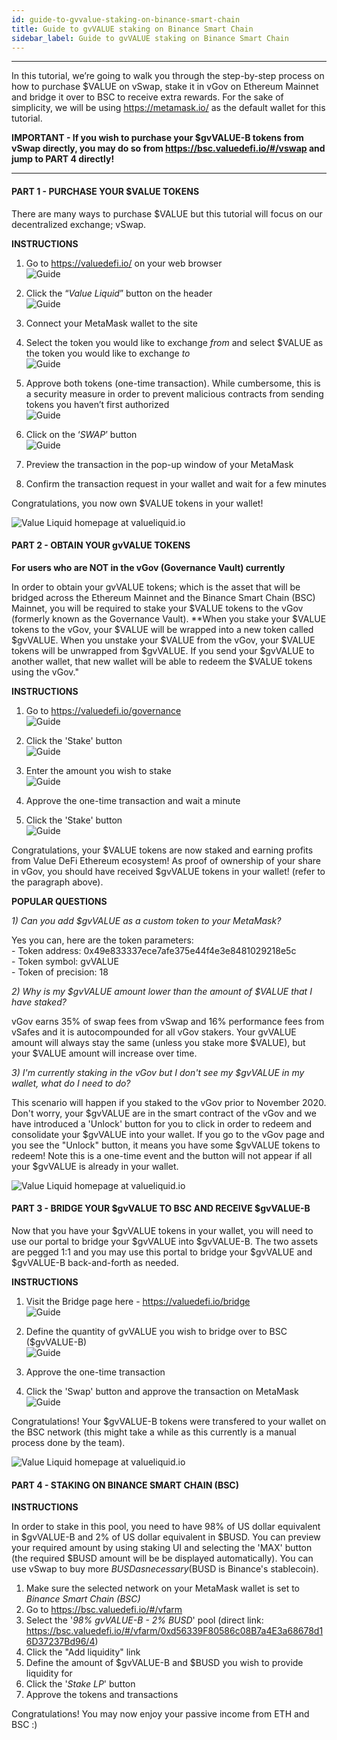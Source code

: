 ```yaml
---
id: guide-to-gvvalue-staking-on-binance-smart-chain
title: Guide to gvVALUE staking on Binance Smart Chain
sidebar_label: Guide to gvVALUE staking on Binance Smart Chain
---
```


--- 

In this tutorial, we’re going to walk you through the step-by-step process on how to purchase $VALUE on vSwap, stake it in vGov on Ethereum Mainnet and bridge it over to BSC to receive extra rewards. For the sake of simplicity, we will be using https://metamask.io/ as the default wallet for this tutorial.

**IMPORTANT - If you wish to purchase your $gvVALUE-B tokens from vSwap directly, you may do so from https://bsc.valuedefi.io/#/vswap and jump to PART 4 directly!**

---

#### PART 1 - PURCHASE YOUR $VALUE TOKENS

There are many ways to purchase $VALUE but this tutorial will focus on our decentralized exchange; vSwap.

**INSTRUCTIONS**

1. Go to https://valuedefi.io/ on your web browser  
![Guide](img/gvVALUE_1_1.png)

2. Click the “_Value Liquid_” button on the header  
![Guide](img/gvVALUE_1_2.png)

3. Connect your MetaMask wallet to the site

4. Select the token you would like to exchange _from_ and select $VALUE as the token you would like to exchange _to_  
![Guide](img/gvVALUE_1_5.png)

5. Approve both tokens (one-time transaction). While cumbersome, this is a security measure in order to prevent malicious contracts from sending tokens you haven’t first authorized  
![Guide](img/gvVALUE_1_6.png)

6. Click on the ‘_SWAP_’ button  
![Guide](img/gvVALUE_1_7.png)

7. Preview the transaction in the pop-up window of your MetaMask

8. Confirm the transaction request in your wallet and wait for a few minutes

Congratulations, you now own $VALUE tokens in your wallet!

![Value Liquid homepage at valueliquid.io](img/seperator.png)

#### PART 2 - OBTAIN YOUR gvVALUE TOKENS

**For users who are NOT in the vGov (Governance Vault) currently**

In order to obtain your gvVALUE tokens; which is the asset that will be bridged across the Ethereum Mainnet and the Binance Smart Chain (BSC) Mainnet, you will be required to stake your $VALUE tokens to the vGov (formerly known as the Governance Vault). **When you stake your $VALUE tokens to the vGov, your $VALUE will be wrapped into a new token called $gvVALUE. When you unstake your $VALUE from the vGov, your $VALUE tokens will be unwrapped from $gvVALUE. If you send your $gvVALUE to another wallet, that new wallet will be able to redeem the $VALUE tokens using the vGov."

**INSTRUCTIONS**

1. Go to https://valuedefi.io/governance  
![Guide](img/gvVALUE_2_1.png)

2. Click the 'Stake' button  
![Guide](img/gvVALUE_2_2.png)

3. Enter the amount you wish to stake  
![Guide](img/gvVALUE_2_3.png)

4. Approve the one-time transaction and wait a minute

5. Click the 'Stake' button  
![Guide](img/gvVALUE_2_5.png)

Congratulations, your $VALUE tokens are now staked and earning profits from Value DeFi Ethereum ecosystem! As proof of ownership of your share in vGov, you should have received $gvVALUE tokens in your wallet! (refer to the paragraph above).
 
 
**POPULAR QUESTIONS**

_1) Can you add $gvVALUE as a custom token to your MetaMask?_

Yes you can, here are the token parameters:  
    - Token address: 0x49e833337ece7afe375e44f4e3e8481029218e5c  
    - Token symbol: gvVALUE  
    - Token of precision: 18  

_2) Why is my $gvVALUE amount lower than the amount of $VALUE that I have staked?_

vGov earns 35% of swap fees from vSwap and 16% performance fees from vSafes and it is autocompounded for all vGov stakers. Your gvVALUE amount will always stay the same (unless you stake more $VALUE), but your $VALUE amount will increase over time.

_3) I'm currently staking in the vGov but I don't see my $gvVALUE in my wallet, what do I need to do?_  

This scenario will happen if you staked to the vGov prior to November 2020. Don't worry, your $gvVALUE are in the smart contract of the vGov and we have introduced a 'Unlock' button for you to click in order to redeem and consolidate your $gvVALUE into your wallet. If you go to the vGov page and you see the "Unlock" button, it means you have some $gvVALUE tokens to redeem! Note this is a one-time event and the button will not appear if all your $gvVALUE is already in your wallet.	

![Value Liquid homepage at valueliquid.io](img/seperator.png)
 
#### PART 3 - BRIDGE YOUR $gvVALUE TO BSC AND RECEIVE $gvVALUE-B

Now that you have your $gvVALUE tokens in your wallet, you will need to use our portal to bridge your $gvVALUE into $gvVALUE-B.  The two assets are pegged 1:1 and you may use this portal to bridge your $gvVALUE and $gvVALUE-B back-and-forth as needed.

**INSTRUCTIONS**

1. Visit the Bridge page here - https://valuedefi.io/bridge  
![Guide](img/gvVALUE_3_1.png)

2. Define the quantity of gvVALUE you wish to bridge over to BSC ($gvVALUE-B)  
![Guide](img/gvVALUE_3_2.png)

3. Approve the one-time transaction  

4. Click the 'Swap' button and approve the transaction on MetaMask  
![Guide](img/gvVALUE_3_4.png)

Congratulations! Your $gvVALUE-B tokens were transfered to your wallet on the BSC network (this might take a while as this currently is a manual process done by the team).

![Value Liquid homepage at valueliquid.io](img/seperator.png)

#### PART 4 - STAKING ON BINANCE SMART CHAIN (BSC)

**INSTRUCTIONS**

In order to stake in this pool, you need to have 98% of US dollar equivalent in $gvVALUE-B and 2% of US dollar equivalent in $BUSD.  You can preview your required amount by using staking UI and selecting the 'MAX' button (the required $BUSD amount will be be displayed automatically). You can use vSwap to buy more $BUSD as necessary ($BUSD is Binance's stablecoin).

1. Make sure the selected network on your MetaMask wallet is set to _Binance Smart Chain (BSC)_
2. Go to https://bsc.valuedefi.io/#/vfarm
3. Select the '_98% gvVALUE-B - 2% BUSD_' pool (direct link: https://bsc.valuedefi.io/#/vfarm/0xd56339F80586c08B7a4E3a68678d16D37237Bd96/4)  
4. Click the "Add liquidity" link
5. Define the amount of $gvVALUE-B and $BUSD you wish to provide liquidity for
6. Click the '_Stake LP_' button
7. Approve the tokens and transactions

Congratulations! You may now enjoy your passive income from ETH and BSC :)
